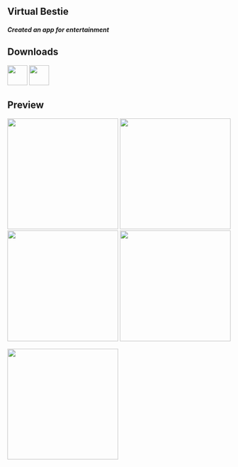 ## Virtual Bestie ##

#### *Created an app for entertainment* ####

## Downloads
 [<img src="https://play.google.com/intl/en_us/badges/images/apps/en-play-badge.png" height="45px" />](https://play.google.com/store/apps/details?id=com.nostra13.universalimageloader.sample) [<img src="https://www.javatpoint.com/fullformpages/images/apk.png" height="45px" />](https://github.com/Moutamid/VirtualBestie/blob/master/app/release/app-release.apk)

## Preview
<img src="https://raw.githubusercontent.com/Moutamid/Viewplus/master/virtualbestiemockups/image1.png" width="250"/> <img src="https://raw.githubusercontent.com/Moutamid/Viewplus/master/virtualbestiemockups/image2.png" width="250"/> <img src="https://raw.githubusercontent.com/Moutamid/Viewplus/master/virtualbestiemockups/image3.png" width="250"/> <img src="https://raw.githubusercontent.com/Moutamid/Viewplus/master/virtualbestiemockups/image4.png" width="250"/>

<img src="https://user-images.githubusercontent.com/12999622/36225792-b7044432-11c3-11e8-8e22-5bbdcafa2312.gif" width="250"/>

<!-- ### Specifications ###

* App contains a list of saved products and a button to add a new product
* Each list item contains a sale button that reduces the quantity of that product by one
* Detail layout for each item displays the remaining information stored in the database
* App has buttons to delete a specific item or all items at once
* 'Order more' button is present for existing products. Launches mail client with given information already filled in
* User can select an image from internal storage and link it to a product
* App contains all necessary validations and error checks -->
